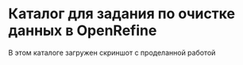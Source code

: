 <h1> Каталог для задания по очистке данных в OpenRefine </h1>
В этом каталоге загружен скриншот с проделанной работой
